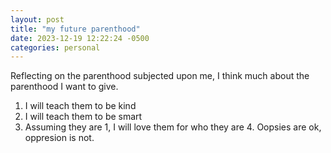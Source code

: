 ```yaml
---
layout: post
title: "my future parenthood"
date: 2023-12-19 12:22:24 -0500
categories: personal
---
```


Reflecting on the parenthood subjected upon me, I think much about the parenthood I want to give. 

1. I will teach them to be kind
2. I will teach them to be smart
3. Assuming they are 1, I will love them for who they are
    4. Oopsies are ok, oppresion is not.